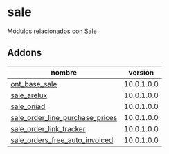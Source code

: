 sale
=========
Módulos relacionados con Sale


Addons
----------------
nombre | version
--- | ---
[ont_base_sale](ont_base_sale/) | 10.0.1.0.0
[sale_arelux](sale_arelux/) | 10.0.1.0.0
[sale_oniad](sale_oniad/) | 10.0.1.0.0
[sale_order_line_purchase_prices](sale_order_line_purchase_prices/) | 10.0.1.0.0
[sale_order_link_tracker](sale_order_link_tracker/) | 10.0.1.0.0
[sale_orders_free_auto_invoiced](sale_orders_free_auto_invoiced/) | 10.0.1.0.0
